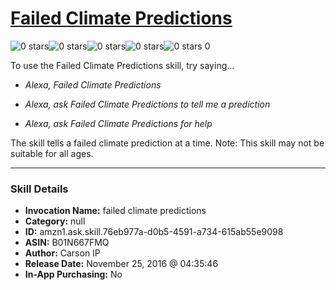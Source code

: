 # [Failed Climate Predictions](http://alexa.amazon.com/#skills/amzn1.ask.skill.76eb977a-d0b5-4591-a734-615ab55e9098)
![0 stars](../../images/ic_star_border_black_18dp_1x.png)![0 stars](../../images/ic_star_border_black_18dp_1x.png)![0 stars](../../images/ic_star_border_black_18dp_1x.png)![0 stars](../../images/ic_star_border_black_18dp_1x.png)![0 stars](../../images/ic_star_border_black_18dp_1x.png) 0

To use the Failed Climate Predictions skill, try saying...

* *Alexa, Failed Climate Predictions*

* *Alexa, ask Failed Climate Predictions to tell me a prediction*

* *Alexa, ask Failed Climate Predictions for help*

The skill tells a failed climate prediction at a time.
Note: This skill may not be suitable for all ages.

***

### Skill Details

* **Invocation Name:** failed climate predictions
* **Category:** null
* **ID:** amzn1.ask.skill.76eb977a-d0b5-4591-a734-615ab55e9098
* **ASIN:** B01N667FMQ
* **Author:** Carson IP
* **Release Date:** November 25, 2016 @ 04:35:46
* **In-App Purchasing:** No
